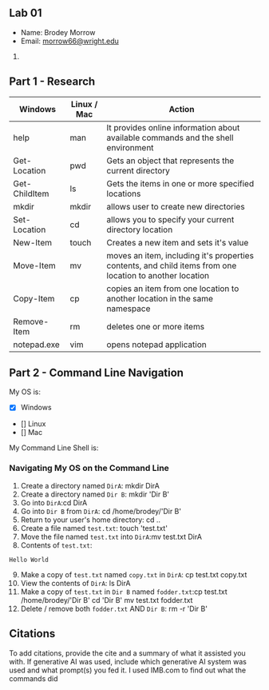 ## Lab 01

- Name: Brodey Morrow
- Email: morrow66@wright.edu



1. 

## Part 1 - Research

| Windows | Linux / Mac | Action |
| ---     | ---         | ---    |
| help    | man         |It provides online information about available commands and the shell environment    |
| Get-Location | pwd    |Gets an object that represents the current directory|
| Get-ChildItem | ls    |Gets the items in one or more specified locations|
| mkdir   | mkdir       |allows user to create new directories|
| Set-Location | cd     |allows you to specify your current directory location|
| New-Item | touch      |Creates a new item and sets it's value|
| Move-Item | mv        |moves an item, including it's properties contents, and child items from one location to another location|
| Copy-Item | cp        |copies an item from one location to another location in the same namespace|
| Remove-Item | rm      |deletes one or more items|
| notepad.exe | vim     |opens notepad application|

## Part 2 - Command Line Navigation

My OS is:
- [x] Windows
- [] Linux
- [] Mac

My Command Line Shell is: 

### Navigating My OS on the Command Line

1. Create a directory named `DirA`: mkdir DirA
2. Create a directory named `Dir B`: mkdir 'Dir B'
3. Go into `DirA`:cd DirA
4. Go into `Dir B` from `DirA`: cd /home/brodey/'Dir B'
5. Return to your user's home directory: cd ..
6. Create a file named `test.txt`: touch 'test.txt'
7. Move the file named `test.txt` into `DirA`:mv test.txt DirA
8. Contents of `test.txt`:
```
Hello World
```
9. Make a copy of `test.txt` named `copy.txt` in `DirA`: cp test.txt copy.txt
10. View the contents of `DirA`: ls DirA
11. Make a copy of `test.txt` in `Dir B` named `fodder.txt`:cp test.txt /home/brodey/'Dir B'
cd 'Dir B' mv test.txt fodder.txt 
12. Delete / remove both `fodder.txt` AND `Dir B`: rm -r 'Dir B'

## Citations

To add citations, provide the cite and a summary of what it assisted you with.  If generative AI was used, include which generative AI system was used and what prompt(s) you fed it.
I used IMB.com to find out what the commands did